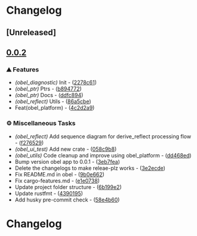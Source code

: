 # Changelog

## [Unreleased]

## [0.0.2](https://github.com/takula-tech/nita-obel/compare/obel-v0.0.1...obel-v0.0.2)

### ⛰️ Features

- *(obel_diagnostic)* Init - ([2278c61](https://github.com/takula-tech/nita-obel/commit/2278c610f67a5cdefa46ebee2010ee9e73053585))
- *(obel_ptr)* Ptrs - ([b894772](https://github.com/takula-tech/nita-obel/commit/b8947722ee7b664f22cd29f4a524a019688d0865))
- *(obel_ptr)* Docs - ([ddfc894](https://github.com/takula-tech/nita-obel/commit/ddfc894fff0833f28031e6c2152b30355e980966))
- *(obel_reflect)* Utils - ([86a5cbe](https://github.com/takula-tech/nita-obel/commit/86a5cbe6d4140c8d4779996b818e4fa875701a9b))
- Feat(obel_platform) - ([4c2d2a9](https://github.com/takula-tech/nita-obel/commit/4c2d2a9b77ddf780b51e1a2782b080a79d261eca))

### ⚙️ Miscellaneous Tasks

- *(obel_reflect)* Add sequence diagram for derive_reflect processing flow - ([f276529](https://github.com/takula-tech/nita-obel/commit/f2765299fcedae37252473c32ba2f91bbf0ad1dc))
- *(obel_ui_test)* Add new crate - ([058c9b8](https://github.com/takula-tech/nita-obel/commit/058c9b8a14670189f100387b750c8bce38a79440))
- *(obel_utils)* Code cleanup and improve using obel_platform - ([dd468ed](https://github.com/takula-tech/nita-obel/commit/dd468ede70a67f83c382821a3ecab39391f21da0))
- Bump version obel app to 0.0.1 - ([3eb7fea](https://github.com/takula-tech/nita-obel/commit/3eb7feaa7811b13dd5691e8ac7b9794e342943c4))
- Delete the changelogs to make releae-plz works - ([3e2ecde](https://github.com/takula-tech/nita-obel/commit/3e2ecde0161fc0246c40a1c93575a155b772cf5d))
- Fix README.md in obel - ([9b0e662](https://github.com/takula-tech/nita-obel/commit/9b0e662514d86931736a800291a772e3f9cdcad4))
- Fix cargo-features.md - ([e1e0738](https://github.com/takula-tech/nita-obel/commit/e1e0738b41ea2bcf6f302413527354159c92829d))
- Update project folder structure - ([6b199e2](https://github.com/takula-tech/nita-obel/commit/6b199e28615c2b848a9888bd6d76a2f4a5d472d4))
- Update rustfmt - ([4390195](https://github.com/takula-tech/nita-obel/commit/439019586b06f305ab27cd32768eae37cc7c9ee9))
- Add husky pre-commit check - ([58e4b60](https://github.com/takula-tech/nita-obel/commit/58e4b60f3211c6e7b4feaf1aea9a03b2b44b097d))

# Changelog
